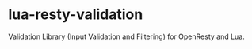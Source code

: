 lua-resty-validation
====================

Validation Library (Input Validation and Filtering) for OpenResty and Lua.
